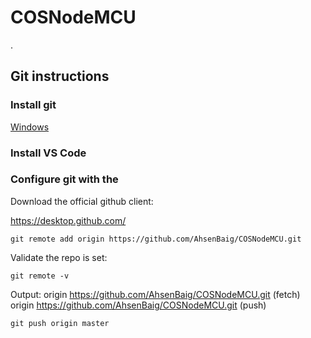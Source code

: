 # COSNodeMCU
.

## Git instructions
### Install git
[Windows](https://git-scm.com/download/win)

### Install VS Code

### Configure git with the 
Download the official github client:

https://desktop.github.com/

```git
git remote add origin https://github.com/AhsenBaig/COSNodeMCU.git
```

Validate the repo is set:
```git
git remote -v
```
Output: 
origin  https://github.com/AhsenBaig/COSNodeMCU.git (fetch)
origin  https://github.com/AhsenBaig/COSNodeMCU.git (push)

```git
git push origin master
```